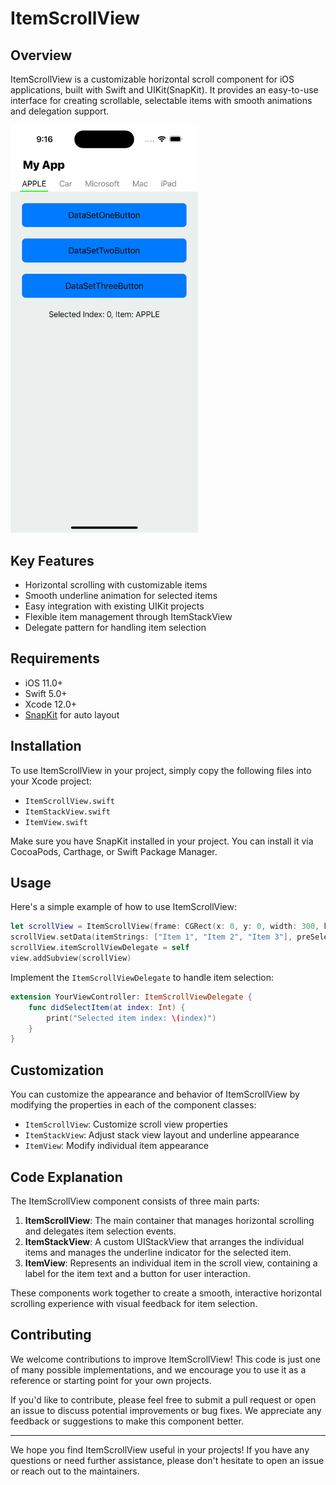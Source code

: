 # ItemScrollView

## Overview

ItemScrollView is a customizable horizontal scroll component for iOS applications, built with Swift and UIKit(SnapKit). It provides an easy-to-use interface for creating scrollable, selectable items with smooth animations and delegation support.

<img src="https://github.com/wlxo0401/ItemHorizontalScroll/blob/main/SimulatorScreenRecording.gif" width="300" alt="ItemScrollView Demo">

## Key Features

- Horizontal scrolling with customizable items
- Smooth underline animation for selected items
- Easy integration with existing UIKit projects
- Flexible item management through ItemStackView
- Delegate pattern for handling item selection

## Requirements

- iOS 11.0+
- Swift 5.0+
- Xcode 12.0+
- [SnapKit](https://github.com/SnapKit/SnapKit) for auto layout

## Installation

To use ItemScrollView in your project, simply copy the following files into your Xcode project:

- `ItemScrollView.swift`
- `ItemStackView.swift`
- `ItemView.swift`

Make sure you have SnapKit installed in your project. You can install it via CocoaPods, Carthage, or Swift Package Manager.

## Usage

Here's a simple example of how to use ItemScrollView:

```swift
let scrollView = ItemScrollView(frame: CGRect(x: 0, y: 0, width: 300, height: 50))
scrollView.setData(itemStrings: ["Item 1", "Item 2", "Item 3"], preSelectIndex: 0)
scrollView.itemScrollViewDelegate = self
view.addSubview(scrollView)
```

Implement the `ItemScrollViewDelegate` to handle item selection:

```swift
extension YourViewController: ItemScrollViewDelegate {
    func didSelectItem(at index: Int) {
        print("Selected item index: \(index)")
    }
}
```

## Customization

You can customize the appearance and behavior of ItemScrollView by modifying the properties in each of the component classes:

- `ItemScrollView`: Customize scroll view properties
- `ItemStackView`: Adjust stack view layout and underline appearance
- `ItemView`: Modify individual item appearance

## Code Explanation

The ItemScrollView component consists of three main parts:

1. **ItemScrollView**: The main container that manages horizontal scrolling and delegates item selection events.
2. **ItemStackView**: A custom UIStackView that arranges the individual items and manages the underline indicator for the selected item.
3. **ItemView**: Represents an individual item in the scroll view, containing a label for the item text and a button for user interaction.

These components work together to create a smooth, interactive horizontal scrolling experience with visual feedback for item selection.

## Contributing

We welcome contributions to improve ItemScrollView! This code is just one of many possible implementations, and we encourage you to use it as a reference or starting point for your own projects.

If you'd like to contribute, please feel free to submit a pull request or open an issue to discuss potential improvements or bug fixes. We appreciate any feedback or suggestions to make this component better.

---

We hope you find ItemScrollView useful in your projects! If you have any questions or need further assistance, please don't hesitate to open an issue or reach out to the maintainers.
